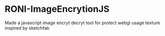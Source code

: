 # RONI-ImageEncrytionJS
Made a javascript image encryt decryt tool for protect webgl usage texture inspired by sketchfab
